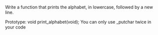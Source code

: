 Write a function that prints the alphabet, in lowercase, followed by a new line.

Prototype: void print_alphabet(void);
You can only use _putchar twice in your code
